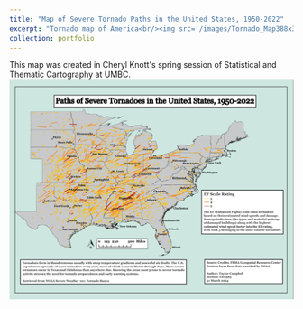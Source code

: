 ```yaml
---
title: "Map of Severe Tornado Paths in the United States, 1950-2022"
excerpt: "Tornado map of America<br/><img src='/images/Tornado_Map388x300.png'>"
collection: portfolio
---
```


This map was created in Cheryl Knott's spring session of Statistical and Thematic Cartography at UMBC.
<br/><img src='/images/Tornado_Map.png'>
